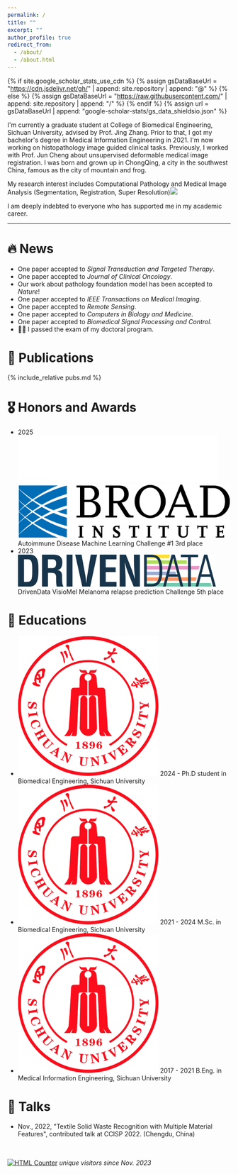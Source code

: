 ```yaml
---
permalink: /
title: ""
excerpt: ""
author_profile: true
redirect_from: 
  - /about/
  - /about.html
---
```


{% if site.google_scholar_stats_use_cdn %}
{% assign gsDataBaseUrl = "https://cdn.jsdelivr.net/gh/" | append: site.repository | append: "@" %}
{% else %}
{% assign gsDataBaseUrl = "https://raw.githubusercontent.com/" | append: site.repository | append: "/" %}
{% endif %}
{% assign url = gsDataBaseUrl | append: "google-scholar-stats/gs_data_shieldsio.json" %}

<span class='anchor' id='about-me'></span>

I'm currently a graduate student at College of Biomedical Engineering, Sichuan University, advised by Prof. Jing Zhang. Prior to that, I got my bachelor's degree in Medical Information Engineering in 2021. I'm now working on histopathology image guided clinical tasks. Previously, I worked with Prof. Jun Cheng about unsupervised deformable medical image registration. I was born and grown up in ChongQing, a city in the southwest China, famous as the city of mountain and frog. 

My research interest includes Computational Pathology and Medical Image Analysis (Segmentation, Registration, Super Resolution)<a href='https://scholar.google.com/citations?user=iJTVJf8AAAAJ'><img src="https://img.shields.io/endpoint?url={{ url | url_encode }}&logo=Google%20Scholar&labelColor=f6f6f6&color=9cf&style=flat&label=citations"></a>

I am deeply indebted to everyone who has supported me in my academic career. 

---

# 🔥 News
<title>Events</title>
<div class="bottom_box">
  <ul class="events">
    <li data-date="8/2025 "> One paper accepted to <i>Signal Transduction and Targeted Therapy</i>. </li>
    <li data-date="4/2025 "> One paper accepted to <i>Journal of Clinical Oncology</i>. </li>
    <li data-date="9/2024 "> Our work about pathology foundation model has been accepted to <i>Nature</i>! </li>
    <li data-date="6/2024 "> One paper accepted to <i>IEEE Transactions on Medical Imaging</i>. </li>
    <li data-date="5/2024 "> One paper accepted to <i>Remote Sensing</i>. </li>
    <li data-date="5/2024 "> One paper accepted to <i>Computers in Biology and Medicine</i>. </li>
    <li data-date="11/2023 "> One paper accepted to <i>Biomedical Signal Processing and Control</i>. </li>
    <li data-date="11/2023 "> 🎉🎉 I passed the exam of my doctoral program. </li>
  </ul>
</div>

# 📝 Publications 
{% include_relative pubs.md %}


# 🎖 Honors and Awards
<ul class="honors-list honors-has-logo">
  <li>
    <span class="honor-year">2025</span>
    <span class="honor-logos logos-center">
      <span class="logo-chip">
        <img class="honor-logo" src="images/logos/crunch.png" alt="Crunch">
      </span>
      <img class="honor-logo" src="images/logos/broad.png" alt="Broad Institute">
    </span>
    <span class="honor-title">Autoimmune Disease Machine Learning Challenge #1</span>
    <span class="honor-rank rank-top3">3rd place</span>
  </li>
  <li>
    <span class="honor-year">2023</span>
    <span class="honor-logos logos-center">
      <img class="honor-logo" src="images/logos/drivendata.svg" alt="DrivenData">
    </span>
    <span class="honor-title">DrivenData VisioMel Melanoma relapse prediction Challenge</span>
    <span class="honor-rank rank-top5">5th place</span>
  </li>
</ul>

# 📖 Educations
<ul class="edu-list">
  <li>
    <img src="images/scu.png" class="edu-logo" alt="">
    <span class="edu-date">2024 -</span>
    <span class="edu-text">Ph.D student in Biomedical Engineering, Sichuan University</span>
  </li>
  <li>
    <img src="images/scu.png" class="edu-logo" alt="">
    <span class="edu-date">2021 - 2024</span>
    <span class="edu-text">M.Sc. in Biomedical Engineering, Sichuan University</span>
  </li>
  <li>
    <img src="images/scu.png" class="edu-logo" alt="">
    <span class="edu-date">2017 - 2021</span>
    <span class="edu-text">B.Eng. in Medical Information Engineering, Sichuan University</span>
  </li>
</ul>

# 💬 Talks
- Nov., 2022, "Textile Solid Waste Recognition with Multiple
Material Features", contributed talk at CCISP 2022. (Chengdu, China)

<p>
&nbsp;
&nbsp;
<br/>
<br/>
<a href="https://www.easycounter.com/">
<img src="https://www.easycounter.com/counter.php?valeyard"
border="0" alt="HTML Counter"></a>
<i font size="3">unique visitors since Nov. 2023</i>
</p>